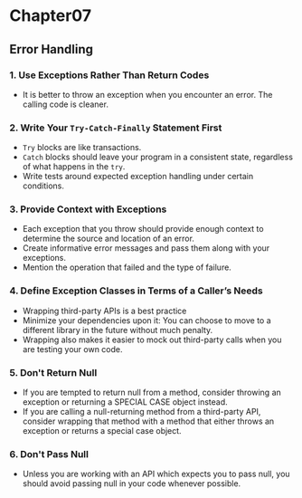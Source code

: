 # Chapter07
## Error Handling

### 1. Use Exceptions Rather Than Return Codes
- It is better to throw an exception when you encounter an error. The calling code is
cleaner.

### 2. Write Your `Try-Catch-Finally` Statement First
- `Try` blocks are like transactions.
- `Catch` blocks should leave your program in a consistent state, regardless of what happens in the `try`.
- Write tests around expected exception handling under certain conditions.

### 3. Provide Context with Exceptions
- Each exception that you throw should provide enough context to determine the source and
location of an error.
- Create informative error messages and pass them along with your exceptions.
- Mention the operation that failed and the type of failure.

### 4. Define Exception Classes in Terms of a Caller’s Needs
- Wrapping third-party APIs is a best practice
- Minimize your dependencies upon it: You can choose to move to a different library in the future without much penalty.
- Wrapping also makes it easier to mock out third-party calls when you are testing your own code.

### 5. Don't Return Null
- If you are tempted to return null from a method, consider throwing an exception or returning a SPECIAL CASE object instead.
- If you are calling a null-returning method from a third-party API, consider wrapping that method with a method that either throws an exception or returns a special case object.

### 6. Don't Pass Null
- Unless you are working with an API which expects you to pass null, you should avoid passing null in your code whenever possible.
